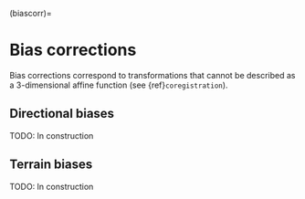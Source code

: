 (biascorr)=

# Bias corrections

Bias corrections correspond to transformations that cannot be described as a 3-dimensional affine function (see {ref}`coregistration`).

## Directional biases

TODO: In construction

## Terrain biases

TODO: In construction
